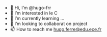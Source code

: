 - 👋 Hi, I’m @hugo-frr
- 👀 I’m interested in  le C
- 🌱 I’m currently learning ...
- 💞️ I’m looking to collaborat  on project
- 📫 How to reach me  hugo.ferre@edu.ece.fr
<!---
hugo-frr/hugo-frr is a ✨ special ✨ repository because its `README.md` (this file) appears on your GitHub profile.
You can click the Preview link to take a look at your changes.
--->
